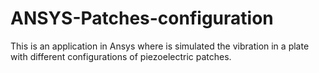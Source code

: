 # ANSYS-Patches-configuration
This is an application in Ansys where is simulated the vibration in a plate with different configurations of piezoelectric patches.
